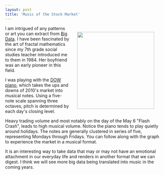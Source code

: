 ```yaml
---
layout: post
title: 'Music of the Stock Market'
---
```

<a href="http://money.cnn.com/markets/storysupplement/dow_piano/"><img style="padding: 20px;" src="http://www.popsci.com/files/imagecache/article_image_large/articles/Picture%202_25.png" alt="" width="250" align="right" /></a>I am intrigued of any patterns or art you can extract from <a href="http://www.kinlane.com/category/data-20/">Big Data</a>.  I have been fascinated by the art of fractal mathematics since my 7th grade social studies teacher introduced me to them in 1984.  Her boyfriend was an early pioneer in this field.<p></p>
I was playing with the <a href="http://money.cnn.com/markets/storysupplement/dow_piano/" target="_blank">DOW piano</a>, which takes the ups and downs of 2010's market into musical notes. Using a five-note scale spanning three octaves, pitch is determined by each day's closing level.<p></p>
Heavy trading volume and most notably on the day of the May 6 "Flash Crash", leads to high musical volume. Notice the piano tends to play quietly around holidays. The notes are generally clustered in series of five, representing Mondays through Fridays.  You can follow along with the graph to experience the market in a musical format.<p></p>
It is an interesting way to take data that may or may not have an emotional attachment in our everyday life and renders in another format that we can digest.  I think we will see more big data being translated into music in the coming years.